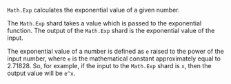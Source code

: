 `Math.Exp` calculates the exponential value of a given number.

The `Math.Exp` shard takes a value which is passed to the exponential function. The output of the `Math.Exp` shard is the exponential value of the input.

The exponential value of a number is defined as `e` raised to the power of the input number, where `e` is the mathematical constant approximately equal to 2.71828. So, for example, if the input to the `Math.Exp` shard is `x`, then the output value will be `e^x`.
